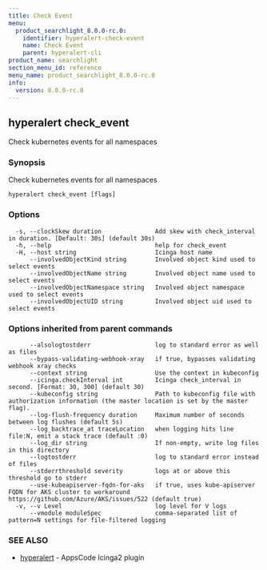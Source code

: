 ```yaml
---
title: Check Event
menu:
  product_searchlight_8.0.0-rc.0:
    identifier: hyperalert-check-event
    name: Check Event
    parent: hyperalert-cli
product_name: searchlight
section_menu_id: reference
menu_name: product_searchlight_8.0.0-rc.0
info:
  version: 8.0.0-rc.0
---
```


## hyperalert check_event

Check kubernetes events for all namespaces

### Synopsis

Check kubernetes events for all namespaces

```
hyperalert check_event [flags]
```

### Options

```
  -s, --clockSkew duration               Add skew with check_interval in duration. [Default: 30s] (default 30s)
  -h, --help                             help for check_event
  -H, --host string                      Icinga host name
      --involvedObjectKind string        Involved object kind used to select events
      --involvedObjectName string        Involved object name used to select events
      --involvedObjectNamespace string   Involved object namespace used to select events
      --involvedObjectUID string         Involved object uid used to select events
```

### Options inherited from parent commands

```
      --alsologtostderr                  log to standard error as well as files
      --bypass-validating-webhook-xray   if true, bypasses validating webhook xray checks
      --context string                   Use the context in kubeconfig
      --icinga.checkInterval int         Icinga check_interval in second. [Format: 30, 300] (default 30)
      --kubeconfig string                Path to kubeconfig file with authorization information (the master location is set by the master flag).
      --log-flush-frequency duration     Maximum number of seconds between log flushes (default 5s)
      --log_backtrace_at traceLocation   when logging hits line file:N, emit a stack trace (default :0)
      --log_dir string                   If non-empty, write log files in this directory
      --logtostderr                      log to standard error instead of files
      --stderrthreshold severity         logs at or above this threshold go to stderr
      --use-kubeapiserver-fqdn-for-aks   if true, uses kube-apiserver FQDN for AKS cluster to workaround https://github.com/Azure/AKS/issues/522 (default true)
  -v, --v Level                          log level for V logs
      --vmodule moduleSpec               comma-separated list of pattern=N settings for file-filtered logging
```

### SEE ALSO

* [hyperalert](/products/searchlight/8.0.0-rc.0/reference/hyperalert/hyperalert)	 - AppsCode Icinga2 plugin


